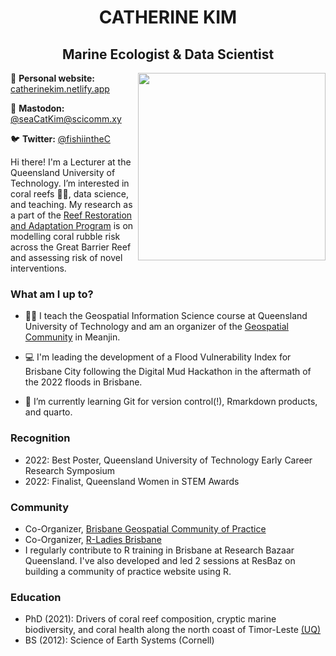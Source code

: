 <h1 align="center"> CATHERINE KIM </h1>

<h2 align="center">Marine Ecologist & Data Scientist</h2>

<img align="right" src="http://www.catherinekim.netlify.app/publication/2022_oceans/featured_hu0b0ecb1a8ad31d8e5fd9475b394bd59c_2985275_720x2500_fit_q75_h2_lanczos.webp" width="300">
  
📝 **Personal website:** [catherinekim.netlify.app](https://www.catherinekim.netlify.app/)

🐘 **Mastodon:** [@seaCatKim@scicomm.xy](https://scicomm.xyz/@seaCatKim)

🐦 **Twitter:** [@fishiintheC](https://twitter.com/fishiinthec)
 
Hi there! I'm a Lecturer at the Queensland University of Technology. I’m interested in coral reefs 🌊🥽, data science, and teaching. My research as a part of the [Reef Restoration and Adaptation Program](https://gbrrestoration.org/) is on modelling coral rubble risk across the Great Barrier Reef and assessing risk of novel interventions. 

### What am I up to? 

- 👩‍🏫 I teach the Geospatial Information Science course at Queensland University of Technology and am an organizer of the [Geospatial Community](https://geospatial-community.netlify.app/about/) in Meanjin.

- 💻 I'm leading the development of a Flood Vulnerability Index for Brisbane City following the Digital Mud Hackathon in the aftermath of the 2022 floods in Brisbane. 

- 🌱 I’m currently learning Git for version control(!), Rmarkdown products, and quarto.

### Recognition

- 2022: Best Poster, Queensland University of Technology Early Career Research Symposium
- 2022: Finalist, Queensland Women in STEM Awards

### Community

- Co-Organizer, [Brisbane Geospatial Community of Practice](https://geospatial-community.netlify.app/about/)
- Co-Organizer, [R-Ladies Brisbane](https://github.com/rladies/meetup-presentations_brisbane#welcome-to-r-ladies-brisbane) 
- I regularly contribute to R training in Brisbane at Research Bazaar Queensland. I've also developed and led 2 sessions at ResBaz on building a community of practice website using R.

### Education

- PhD (2021): Drivers of coral reef composition, cryptic marine biodiversity, and coral health along the north coast of Timor-Leste [(UQ)](https://espace.library.uq.edu.au/view/UQ:47f4dc9)
- BS (2012): Science of Earth Systems (Cornell)
